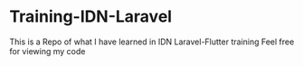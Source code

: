 # Training-IDN-Laravel
 This is a Repo of what I have learned in IDN Laravel-Flutter training
 Feel free for viewing my code

